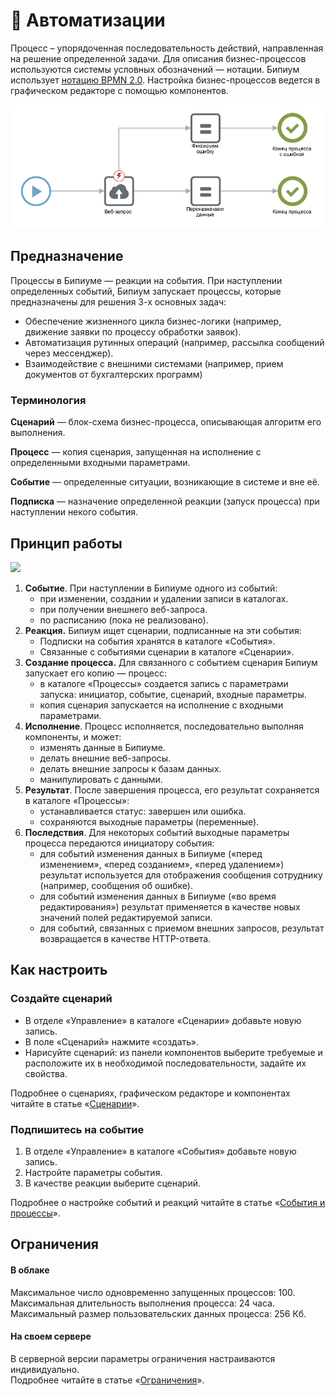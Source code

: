 # 🤖 Автоматизации

Процесс – упорядоченная последовательность действий, направленная на решение определенной задачи. Для описания бизнес-процессов используются системы условных обозначений — нотации. Бипиум использует [нотацию BPMN 2.0](https://ru.wikipedia.org/wiki/BPMN). Настройка бизнес-процессов ведется в графическом редакторе с помощью компонентов.

![](.gitbook/assets/firstScript.png)

## **Предназначение**

Процессы в Бипиуме — реакции на события. При наступлении определенных событий, Бипиум запускает процессы, которые предназначены для решения 3-х основных задач:

* Обеспечение жизненного цикла бизнес-логики (например, движение заявки по процессу обработки заявок).
* Автоматизация рутинных операций (например, рассылка сообщений через мессенджер).
* Взаимодействие с внешними системами (например, прием документов от бухгалтерских программ)

### Терминология

**Сценарий** — блок-схема бизнес-процесса, описывающая алгоритм его выполнения.

**Процесс** — копия сценария, запущенная на исполнение с определенными входными параметрами.

**Событие** — определенные ситуации, возникающие в системе и вне её.

**Подписка** — назначение определенной реакции (запуск процесса) при наступлении некого события.

## Принцип работы

![](.gitbook/assets/processes\_scheme.png)

1. **Событие**. При наступлении в Бипиуме одного из событий:
   * при изменении, создании и удалении записи в каталогах.
   * при получении внешнего веб-запроса.
   * по расписанию (пока не реализовано).
2. **Реакция.** Бипиум ищет сценарии, подписанные на эти события:
   * Подписки на события хранятся в каталоге «События».
   * Связанные с событиями сценарии в каталоге «Сценарии».
3. **Создание процесса.** Для связанного с событием сценария Бипиум запускает его копию — процесс:
   * в каталоге «Процессы» создается запись с параметрами запуска: инициатор, событие, сценарий, входные параметры.
   * копия сценария запускается на исполнение с входными параметрами.
4. **Исполнение**. Процесс исполняется, последовательно выполняя компоненты, и может:
   * изменять данные в Бипиуме.
   * делать внешние веб-запросы.
   * делать внешние запросы к базам данных.
   * манипулировать с данными.
5. **Результат**. После завершения процесса, его результат сохраняется в каталоге «Процессы»:
   * устанавливается статус: завершен или ошибка.
   * сохраняются выходные параметры (переменные).
6. **Последствия**. Для некоторых событий выходные параметры процесса передаются инициатору события:
   * для событий изменения данных в Бипиуме («перед изменением», «перед созданием», «перед удалением») результат используется для отображения сообщения сотруднику (например, сообщения об ошибке).
   * для событий изменения данных в Бипиуме («во время редактирования») результат применяется в качестве новых значений полей редактируемой записи.
   * для событий, связанных с приемом внешних запросов, результат возвращается в качестве HTTP-ответа.

## Как настроить

### Создайте сценарий

* В отделе «Управление» в каталоге «Сценарии» добавьте новую запись.
* В поле «Сценарий» нажмите «создать».
* Нарисуйте сценарий: из панели компонентов выберите требуемые и расположите их в необходимой последовательности, задайте их свойства.

Подробнее о сценариях, графическом редакторе и компонентах читайте в статье «[Сценарии](processes/scripts.md)».

### Подпишитесь на событие

1. В отделе «Управление» в каталоге «События» добавьте новую запись.
2. Настройте параметры события.
3. В качестве реакции выберите сценарий.

Подробнее о настройке событий и реакций читайте в статье «[События и процессы](processes/events.md)».

## **Ограничения**

#### **В облаке**

Максимальное число одновременно запущенных процессов: 100.\
Максимальная длительность выполнения процесса: 24 часа.\
Максимальный размер пользовательских данных процесса: 256 Кб.

#### **На своем сервере**

В серверной версии параметры ограничения настраиваются индивидуально.\
Подробнее читайте в статье «[Ограничения](processes/limits.md)».

